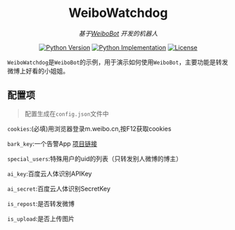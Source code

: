 <div align="center">

# WeiboWatchdog

_基于[WeiboBot](https://github.com/MerlinCN/WeiboBot) 开发的机器人_

<a href="https://pypi.org/project/WeiboBot/"><img alt="Python Version" src="https://img.shields.io/pypi/pyversions/WeiboBot" /></a>
<a href="https://pypi.org/project/WeiboBot/"><img alt="Python Implementation" src="https://img.shields.io/pypi/implementation/WeiboBot" /></a>
<a href="https://github.com/MerlinCN/WeiboBot/blob/master/LICENSE"><img alt="License" src="https://img.shields.io/github/license/MerlinCN/WeiboBot"></a>

</div>



`WeiboWatchdog`是`WeiboBot`的示例，用于演示如何使用`WeiboBot`，主要功能是转发微博上好看的小姐姐。

## 配置项

> 配置生成在`config.json`文件中

`cookies`:(必填)用浏览器登录m.weibo.cn,按F12获取cookies

`bark_key`:一个告警App [项目链接](https://github.com/Finb/Bark)

`special_users`:特殊用户的uid的列表（只转发别人微博的博主）

`ai_key`:百度云人体识别APIKey

`ai_secret`:百度云人体识别SecretKey

`is_repost`:是否转发微博

`is_upload`:是否上传图片